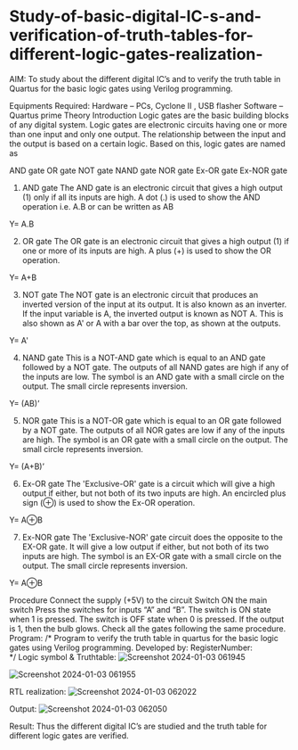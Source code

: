 # Study-of-basic-digital-IC-s-and-verification-of-truth-tables-for-different-logic-gates-realization-
 AIM:
To study about the different digital IC’s and to verify the truth table in Quartus for the basic logic gates using Verilog programming.

Equipments Required:
Hardware – PCs, Cyclone II , USB flasher
Software – Quartus prime
Theory
Introduction
Logic gates are the basic building blocks of any digital system. Logic gates are electronic circuits having one or more than one input and only one output. The relationship between the input and the output is based on a certain logic. Based on this, logic gates are named as

AND gate
OR gate
NOT gate
NAND gate
NOR gate
Ex-OR gate
Ex-NOR gate
1) AND gate
The AND gate is an electronic circuit that gives a high output (1) only if all its inputs are high. A dot (.) is used to show the AND operation i.e. A.B or can be written as AB

Y= A.B

2) OR gate
The OR gate is an electronic circuit that gives a high output (1) if one or more of its inputs are high. A plus (+) is used to show the OR operation.

Y= A+B

3) NOT gate
The NOT gate is an electronic circuit that produces an inverted version of the input at its output. It is also known as an inverter. If the input variable is A, the inverted output is known as NOT A. This is also shown as A' or A with a bar over the top, as shown at the outputs.

Y= A'

4) NAND gate
This is a NOT-AND gate which is equal to an AND gate followed by a NOT gate. The outputs of all NAND gates are high if any of the inputs are low. The symbol is an AND gate with a small circle on the output. The small circle represents inversion.

Y= (AB)’

5) NOR gate
This is a NOT-OR gate which is equal to an OR gate followed by a NOT gate. The outputs of all NOR gates are low if any of the inputs are high. The symbol is an OR gate with a small circle on the output. The small circle represents inversion.

Y= (A+B)’

6) Ex-OR gate
The 'Exclusive-OR' gate is a circuit which will give a high output if either, but not both of its two inputs are high. An encircled plus sign (⊕) is used to show the Ex-OR operation.

Y= A⊕B

7) Ex-NOR gate
The 'Exclusive-NOR' gate circuit does the opposite to the EX-OR gate. It will give a low output if either, but not both of its two inputs are high. The symbol is an EX-OR gate with a small circle on the output. The small circle represents inversion.

Y= A⊕B

Procedure
Connect the supply (+5V) to the circuit
Switch ON the main switch
Press the switches for inputs “A” and “B”. The switch is ON state when 1 is pressed. The switch is OFF state when 0 is pressed.
If the output is 1, then the bulb glows.
Check all the gates following the same procedure.
Program:
/*
Program to verify the truth table in quartus for the basic logic gates using Verilog programming.
Developed by: 
RegisterNumber:  
*/
Logic symbol & Truthtable:
![Screenshot 2024-01-03 061945](https://github.com/swetha23003160/Study-of-basic-digital-IC-s-and-verification-of-truth-tables-for-different-logic-gates-realization-/assets/150416143/bf66eb84-9e5a-4d2e-9991-60639fea3fac)

![Screenshot 2024-01-03 061955](https://github.com/swetha23003160/Study-of-basic-digital-IC-s-and-verification-of-truth-tables-for-different-logic-gates-realization-/assets/150416143/3e821ec9-4bf5-4867-a402-f44f5a7a2a49)


RTL realization:
![Screenshot 2024-01-03 062022](https://github.com/swetha23003160/Study-of-basic-digital-IC-s-and-verification-of-truth-tables-for-different-logic-gates-realization-/assets/150416143/a593117b-7b3f-45a4-8398-0061bede2ee8)


Output:
![Screenshot 2024-01-03 062050](https://github.com/swetha23003160/Study-of-basic-digital-IC-s-and-verification-of-truth-tables-for-different-logic-gates-realization-/assets/150416143/c62f9802-2993-43c9-86e2-ea618c8f5d3d)



Result:
Thus the different digital IC’s are studied and the truth table for different logic gates are verified.
